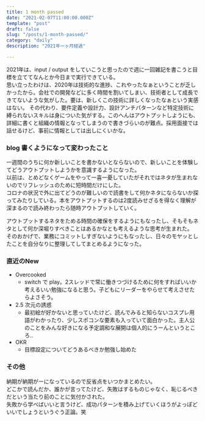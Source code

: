 ```yaml
---
title: 1 month passed
date: "2021-02-07T11:00:00.000Z"
template: "post"
draft: false
slug: "/posts/1-month-passed/"
category: "daily"
description: "2021年一ヶ月経過"

---
```


2021年は、input / output をしていこうと思ったので週に一回雑記を書こうと目標を立ててなんとか今日まで実行できている。  
思い立ったわけは、2020年は技術的な進捗、これやったなぁということが乏しかったから。会社での開発などに多く時間を割いてしまい、技術者として成長できてないような気がした。要は、新しくこの技術に詳しくなったなぁという実感はない。
その代わり、要件定義や設計力、設計アンチパターンなど特定技術に縛られないスキルは身についた気がする。このへんはアウトプットしようにも、詳細に書くと組織の情報となってしまうので書きづらいのが難点。採用面接では話せるけど、事前に情報としては出しにくいかな。

### blog 書くようになって変わったこと

一週間のうちに何か新しいことを書かないとならないので、新しいことを体験してどうアウトプットしようかを意識するようになった。  
以前は、とめどなくゲームをやって一喜一憂していたがそれではネタが生まれないのでリフレッシュのために短時間だけにした。  
コロナの状況で外に出てどうのが難しいので読書をして何かネタにならないか探ってみたりしている。本をアウトプットするのは2度読みせざるを得なく理解が深まるので読み終わったら随時アウトプットしていく。  

アウトプットするネタをためる時間の確保をするようにもなったし、そもそもネタとして何か深堀りすべきことはあるかなとも考えるような思考が生まれた。
そのおかげで、業務にコミットしすぎないようにもなったし、日々のモヤッとしたことを自分なりに整理してしてまとめるようになった。

### 直近のNew

- Overcooked
  - switch で play。2スレッドで常に働きつづけるために何をすればいいか考えるいい勉強になると思う。子どもにリーダーをやらせて考えさせたらよさそう。
- 2.5 次元の誘惑
  - 最初絵が好かないと思っていたけど、読んでみると知らないコスプレ用語がわかったり、少しスポコンな要素も入っていて面白かった。主人公のことをみんな好きになる予定調和な展開は個人的にうーんというところ..
- OKR
  - 目標設定についてどうあるべきか勉強し始めた

### その他

納期が納期がーになっているので反省点をいつかまとめたい。  
どこかで読んだか、誰かが言ってたけど、失敗はするものじゃなく、恥じるべきだという当たり前のことに気付かされた。  
失敗から学べばいいと言うけど、成功パターンを積み上げていくほうがよっぽどいいでしょうというぐう正論。笑